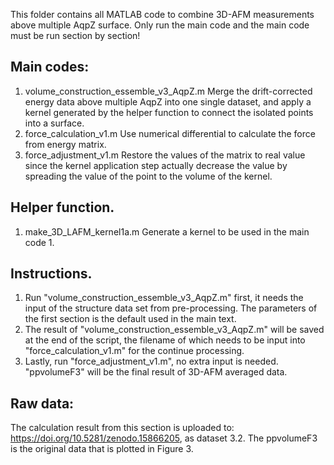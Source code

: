 This folder contains all MATLAB code to combine 3D-AFM measurements above multiple AqpZ surface. Only run the main code and the main code must be run section by section!

## Main codes:
1. volume_construction_essemble_v3_AqpZ.m
	Merge the drift-corrected energy data above multiple AqpZ into one single dataset, and apply a kernel generated by the helper function to connect the isolated points into a surface.
2. force_calculation_v1.m
	Use numerical differential to calculate the force from energy matrix.
3. force_adjustment_v1.m
	Restore the values of the matrix to real value since the kernel application step actually decrease the value by spreading the value of the point to the volume of the kernel.


## Helper function.
1. make_3D_LAFM_kernel1a.m
	Generate a kernel to be used in the main code 1.


## Instructions.
1. Run "volume_construction_essemble_v3_AqpZ.m" first, it needs the input of the structure data set from pre-processing. The parameters of the first section is the default used in the main text.
2. The result of "volume_construction_essemble_v3_AqpZ.m" will be saved at the end of the script, the filename of which needs to be input into "force_calculation_v1.m" for the continue processing.
3. Lastly, run "force_adjustment_v1.m", no extra input is needed. "ppvolumeF3" will be the final result of 3D-AFM averaged data.


## Raw data:
The calculation result from this section is uploaded to: https://doi.org/10.5281/zenodo.15866205, as dataset 3.2. The ppvolumeF3 is the original data that is plotted in Figure 3.